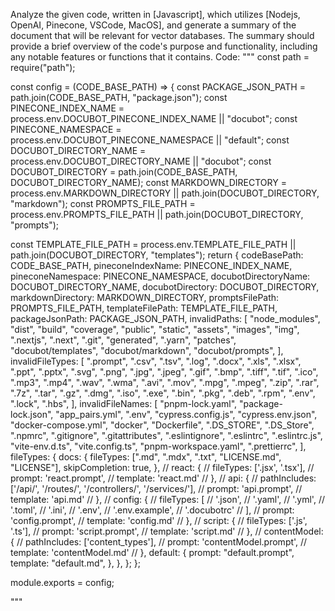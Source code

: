 Analyze the given code, written in [Javascript], which utilizes [Nodejs, OpenAI, Pinecone, VSCode, MacOS], and generate a summary of the document that will be relevant for vector databases. The summary should provide a brief overview of the code's purpose and functionality, including any notable features or functions that it contains.
Code:
"""
const path = require("path");

const config = (CODE_BASE_PATH) => {
  const PACKAGE_JSON_PATH = path.join(CODE_BASE_PATH, "package.json");
  const PINECONE_INDEX_NAME =
    process.env.DOCUBOT_PINECONE_INDEX_NAME || "docubot";
  const PINECONE_NAMESPACE =
    process.env.DOCUBOT_PINECONE_NAMESPACE || "default";
  const DOCUBOT_DIRECTORY_NAME =
    process.env.DOCUBOT_DIRECTORY_NAME || "docubot";
  const DOCUBOT_DIRECTORY = path.join(CODE_BASE_PATH, DOCUBOT_DIRECTORY_NAME);
  const MARKDOWN_DIRECTORY =
    process.env.MARKDOWN_DIRECTORY || path.join(DOCUBOT_DIRECTORY, "markdown");
  const PROMPTS_FILE_PATH =
    process.env.PROMPTS_FILE_PATH || path.join(DOCUBOT_DIRECTORY, "prompts");

  const TEMPLATE_FILE_PATH =
    process.env.TEMPLATE_FILE_PATH || path.join(DOCUBOT_DIRECTORY, "templates");
  return {
    codeBasePath: CODE_BASE_PATH,
    pineconeIndexName: PINECONE_INDEX_NAME,
    pineconeNamespace: PINECONE_NAMESPACE,
    docubotDirectoryName: DOCUBOT_DIRECTORY_NAME,
    docubotDirectory: DOCUBOT_DIRECTORY,
    markdownDirectory: MARKDOWN_DIRECTORY,
    promptsFilePath: PROMPTS_FILE_PATH,
    templateFilePath: TEMPLATE_FILE_PATH,
    packageJsonPath: PACKAGE_JSON_PATH,
    invalidPaths: [
      "node_modules",
      "dist",
      "build",
      "coverage",
      "public",
      "static",
      "assets",
      "images",
      "img",
      ".nextjs",
      ".next",
      ".git",
      "generated",
      ".yarn",
      "patches",
      "docubot/templates",
      "docubot/markdown",
      "docubot/prompts",
    ],
    invalidFileTypes: [
      ".prompt",
      ".csv",
      ".tsv",
      ".log",
      ".docx",
      ".xls",
      ".xlsx",
      ".ppt",
      ".pptx",
      ".svg",
      ".png",
      ".jpg",
      ".jpeg",
      ".gif",
      ".bmp",
      ".tiff",
      ".tif",
      ".ico",
      ".mp3",
      ".mp4",
      ".wav",
      ".wma",
      ".avi",
      ".mov",
      ".mpg",
      ".mpeg",
      ".zip",
      ".rar",
      ".7z",
      ".tar",
      ".gz",
      ".dmg",
      ".iso",
      ".exe",
      ".bin",
      ".pkg",
      ".deb",
      ".rpm",
      ".env",
      ".lock",
      ".hbs",
    ],
    invalidFileNames: [
      "pnpm-lock.yaml",
      "package-lock.json",
      "app_pairs.yml",
      ".env",
      "cypress.config.js",
      "cypress.env.json",
      "docker-compose.yml",
      "docker",
      "Dockerfile",
      ".DS_STORE",
      ".DS_Store",
      ".npmrc",
      ".gitignore",
      ".gitattributes",
      ".eslintignore",
      ".eslintrc",
      ".eslintrc.js",
      "vite-env.d.ts",
      "vite.config.ts",
      "pnpm-workspace.yaml",
      ".prettierrc",
    ],
    fileTypes: {
      docs: {
        fileTypes: [".md", ".mdx", ".txt", "LICENSE.md", "LICENSE"],
        skipCompletion: true,
      },
      // react: {
      //   fileTypes: ['.jsx', '.tsx'],
      //   prompt: 'react.prompt',
      //   template: 'react.md'
      // },
      // api: {
      //   pathIncludes: ['/api/', '/routes/', '/controllers/', '/services/'],
      //   prompt: 'api.prompt',
      //   template: 'api.md'
      // },
      // config: {
      //   fileTypes: [
      //     '.json',
      //     '.yaml',
      //     '.yml',
      //     '.toml',
      //     '.ini',
      //     '.env',
      //     '.env.example',
      //     '.docubotrc'
      //   ],
      //   prompt: 'config.prompt',
      //   template: 'config.md'
      // },
      // script: {
      //   fileTypes: ['.js', '.ts'],
      //   prompt: 'script.prompt',
      //   template: 'script.md'
      // },
      // contentModel: {
      //   pathIncludes: ['content_types'],
      //   prompt: 'contentModel.prompt',
      //   template: 'contentModel.md'
      // },
      default: {
        prompt: "default.prompt",
        template: "default.md",
      },
    },
  };
};

module.exports = config;

"""